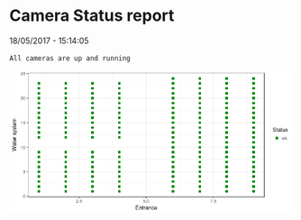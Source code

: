 Camera Status report
================
18/05/2017 - 15:14:05

    All cameras are up and running

![](camreport_files/figure-markdown_github/unnamed-chunk-2-1.png)
